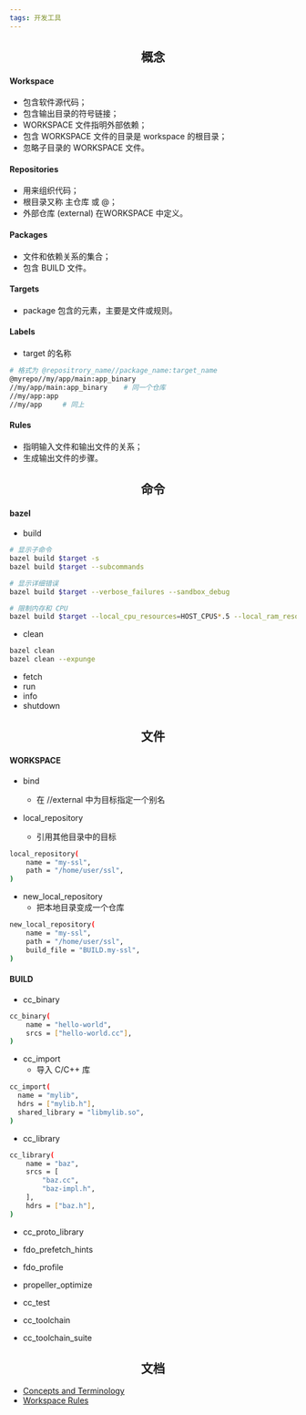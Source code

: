 ```yaml
---
tags: 开发工具
---
```




## <center>概念</center>

#### Workspace

* 包含软件源代码；
* 包含输出目录的符号链接；
* <hm>WORKSPACE</hm> 文件指明外部依赖；
* 包含 WORKSPACE 文件的目录是 workspace 的根目录；
* 忽略子目录的 WORKSPACE 文件。

#### Repositories

* 用来组织代码；
* 根目录又称 <hu>主仓库</hu> 或 @；
* <hu>外部仓库</hu> (external) 在WORKSPACE 中定义。

#### Packages

* 文件和依赖关系的集合；
* 包含 <hm>BUILD</hm> 文件。

#### Targets

* package 包含的元素，主要是文件或规则。

#### Labels

* target 的名称

```bash
# 格式为 @repositrory_name//package_name:target_name
@myrepo//my/app/main:app_binary
//my/app/main:app_binary    # 同一个仓库
//my/app:app
//my/app     # 同上
```

#### Rules

* 指明输入文件和输出文件的关系；
* 生成输出文件的步骤。



## <center>命令</center>

#### bazel

* build

```bash
# 显示子命令
bazel build $target -s
bazel build $target --subcommands

# 显示详细错误
bazel build $target --verbose_failures --sandbox_debug

# 限制内存和 CPU
bazel build $target --local_cpu_resources=HOST_CPUS*.5 --local_ram_resources=HOST_RAM*.5
```

* clean

```bash
bazel clean
bazel clean --expunge
```

* fetch
* run
* info
* shutdown

## <center>文件</center>

#### WORKSPACE

* bind
  * 在 //external 中为目标指定一个别名

* local_repository
  * 引用其他目录中的目标

```bash
local_repository(
    name = "my-ssl",
    path = "/home/user/ssl",
)
```

* new_local_repository
  * 把本地目录变成一个仓库

```bash
new_local_repository(
    name = "my-ssl",
    path = "/home/user/ssl",
    build_file = "BUILD.my-ssl",
)
```

#### BUILD

* cc_binary

```bash
cc_binary(
    name = "hello-world",
    srcs = ["hello-world.cc"],
)
```

* cc_import
  * 导入 C/C++ 库

```bash
cc_import(
  name = "mylib",
  hdrs = ["mylib.h"],
  shared_library = "libmylib.so",
)
```

* cc_library

```bash
cc_library(
    name = "baz",
    srcs = [
        "baz.cc",
        "baz-impl.h",
    ],
    hdrs = ["baz.h"],
)
```

* cc_proto_library

* fdo_prefetch_hints

* fdo_profile

* propeller_optimize

* cc_test

* cc_toolchain

* cc_toolchain_suite

## <center>文档</center>

* [Concepts and Terminology](https://docs.bazel.build/versions/master/build-ref.html)
* [Workspace Rules](https://docs.bazel.build/versions/master/be/workspace.html)

